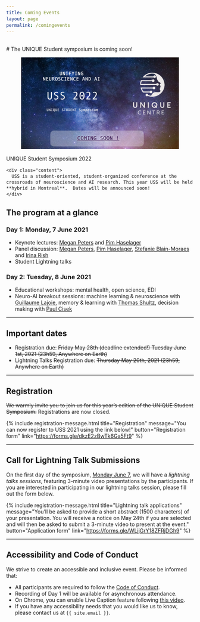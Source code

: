 ```yaml
---
title: Coming Events
layout: page
permalink: /comingevents
---
```


<br>
# The UNIQUE Student symposium is coming soon!

<div class="card">
  <div class="card-image">
    <figure class="image is-5by2">
      <img src="assets/img/USS22_coming.jpg" alt="{{'USS22'}}">
    </figure>
  </div>
  <div class="card-content">
    <div class="media">
      <div class="media-content">
        <p class="title is-4">UNIQUE Student Symposium 2022</p>
      </div>
    </div>

    <div class="content">
      USS is a student-oriented, student-organized conference at the crossroads of neuroscience and AI research. This year USS will be held **hybrid in Montreal**.  Dates will be announced soon!
    </div>
  </div>
</div>


## The program at a glance

### Day 1: Monday, 7 June 2021

- Keynote lectures: [Megan Peters](speakers#megan_peters) and [Pim Haselager](speakers#pim_haselager)
- Panel discussion: [Megan Peters](speakers#megan_peters), [Pim Haselager](speakers#pim_haselager), [Stefanie Blain-Moraes](speakers#stefanie_blain-moraes) and [Irina Rish](speakers#irina_rish)
- Student Lightning talks

### Day 2: Tuesday, 8 June 2021

- Educational workshops: mental health, open science, EDI
- Neuro-AI breakout sessions: machine learning & neuroscience with [Guillaume Lajoie](speakers#guillaume_lajoie), memory & learning with [Thomas Shultz](speakers#thomas_shultz), decision making with [Paul Cisek](speakers#paul_cisek)

---

## Important dates

* Registration due: ~~Friday May 28th (deadline extended!) Tuesday June 1st, 2021 (23h59, Anywhere on Earth)~~
* Lightning Talks Registration due: ~~Thursday May 20th, 2021 (23h59, Anywhere on Earth)~~

---

## Registration

~~We warmly invite you to join us for this year’s edition of the UNIQUE Student Symposium.~~  Registrations are now closed.

{% include registration-message.html title="Registration" message="You can now register to USS 2021 using the link below!" button="Registration form" link="https://forms.gle/dkzE2zBwTk6Ga5Ft9" %}

---

## Call for Lightning Talk Submissions

On the first day of the symposium, [Monday June 7](schedule), we will have a _lightning talks sessions_, featuring 3-minute video presentations by the participants. If you are interested in participating in our lightning talks session, please fill out the form below.

{% include registration-message.html title="Lightning talk applications" message="You’ll be asked to provide a short abstract (1500 characters) of your presentation. You will receive a notice on May 24th if you are selected and will then be asked to submit a 3-minute video to present at the event." button="Application form" link="https://forms.gle/WLjjGrY18ZFRjDGh9" %}

---

## Accessibility and Code of Conduct
We strive to create an accessible and inclusive event. Please be informed that:

- All participants are required to follow the [Code of Conduct](coc).
- Recording of Day 1 will be available for asynchronous attendance.
- On Chrome, you can enable Live Caption feature following [this video](https://www.youtube.com/embed/KDP8a5s8yaU).
- If you have any accessibility needs that you would like us to know, please contact us at `{{ site.email }}`.
